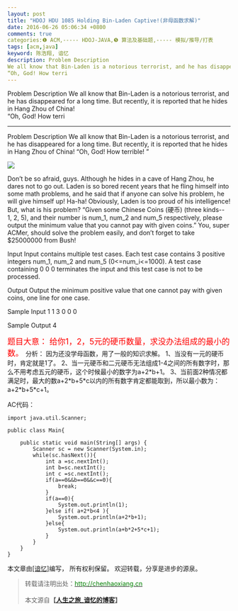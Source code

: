 ```yaml
---
layout: post
title: "HDOJ HDU 1085 Holding Bin-Laden Captive!(非母函数求解)"
date: 2016-06-26 05:06:34 +0800
comments: true
categories:❶ ACM,----- HDOJ-JAVA,❺ 算法及基础题,----- 模拟/推导/打表
tags: [acm,java]
keyword: 陈浩翔, 谙忆
description: Problem Description 
We all know that Bin-Laden is a notorious terrorist, and he has disappeared for a long time. But recently, it is reported that he hides in Hang Zhou of China!  
“Oh, God! How terri 
---
```



Problem Description 
We all know that Bin-Laden is a notorious terrorist, and he has disappeared for a long time. But recently, it is reported that he hides in Hang Zhou of China!  
“Oh, God! How terri
<!-- more -->
----------

Problem Description
We all know that Bin-Laden is a notorious terrorist, and he has disappeared for a long time. But recently, it is reported that he hides in Hang Zhou of China! 
“Oh, God! How terrible! ”

![](http://img.blog.csdn.net/20160626170049649)

Don’t be so afraid, guys. Although he hides in a cave of Hang Zhou, he dares not to go out. Laden is so bored recent years that he fling himself into some math problems, and he said that if anyone can solve his problem, he will give himself up! 
Ha-ha! Obviously, Laden is too proud of his intelligence! But, what is his problem?
“Given some Chinese Coins (硬币) (three kinds-- 1, 2, 5), and their number is num_1, num_2 and num_5 respectively, please output the minimum value that you cannot pay with given coins.”
You, super ACMer, should solve the problem easily, and don’t forget to take $25000000 from Bush!

Input
Input contains multiple test cases. Each test case contains 3 positive integers num_1, num_2 and num_5 (0<=num_i<=1000). A test case containing 0 0 0 terminates the input and this test case is not to be processed.

Output
Output the minimum positive value that one cannot pay with given coins, one line for one case.

Sample Input
1 1 3
0 0 0
 
Sample Output
4


<font color="red" size="4">
题目大意：
给你1，2，5元的硬币数量，求没办法组成的最小的数。
</font>
分析：
因为还没学母函数，用了一般的知识求解。
1、当没有一元的硬币时，肯定就是1了。
2、当一元硬币和二元硬币无法组成1-4之间的所有数字时，那么不用考虑五元的硬币，这个时候最小的数字为a+2*b+1。
3、当前面2种情况都满足时，最大的数a+2*b+5*c以内的所有数字肯定都能取到，所以最小数为：a+2*b+5*c+1。


AC代码：

```
import java.util.Scanner;

public class Main{

	public static void main(String[] args) {
		Scanner sc = new Scanner(System.in);
		while(sc.hasNext()){
			int a =sc.nextInt();
			int b=sc.nextInt();
			int c =sc.nextInt();
			if(a==0&&b==0&&c==0){
				break;
			}
			if(a==0){
				System.out.println(1);
			}else if( a+2*b<4 ){
				System.out.println(a+2*b+1);
			}else{
				System.out.println(a+b*2+5*c+1);
			}
		}
	}
}

```

本文章由<a href="http://chenhaoxiang.cn/">[谙忆]</a>编写， 所有权利保留。 
欢迎转载，分享是进步的源泉。
<blockquote cite='陈浩翔'>
<p background-color='#D3D3D3'>转载请注明出处：<a href='http://chenhaoxiang.cn'><font color="green">http://chenhaoxiang.cn</font></a><br><br>
本文源自<strong>【<a href='http://chenhaoxiang.cn' target='_blank'>人生之旅_谙忆的博客</a>】</strong></p>
</blockquote>
